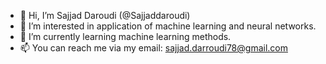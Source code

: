 - 👋 Hi, I’m Sajjad Daroudi (@Sajjaddaroudi)
- 👀 I’m interested in application of machine learning and neural networks.
- 🌱 I’m currently learning machine learning methods.
- 📫 You can reach me via my email: sajjad.darroudi78@gmail.com

<!---
Sajjaddaroudi/Sajjaddaroudi is a ✨ special ✨ repository because its `README.md` (this file) appears on your GitHub profile.
You can click the Preview link to take a look at your changes.
--->
